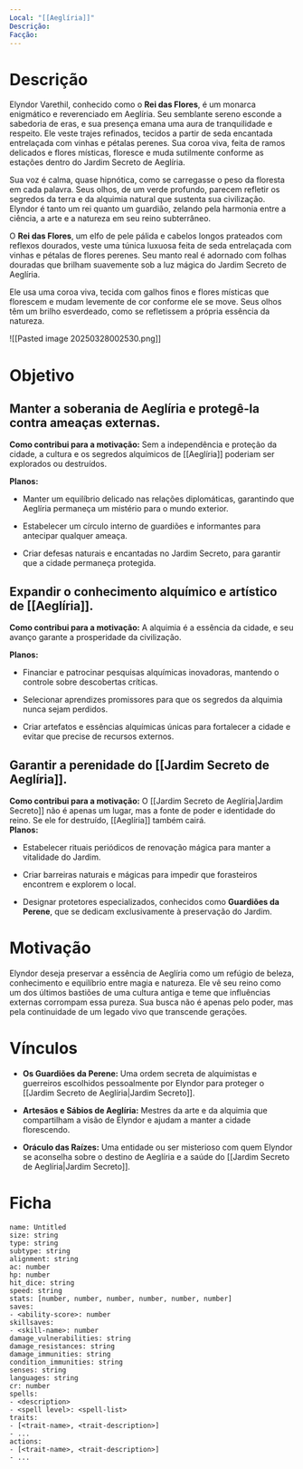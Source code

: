 ```yaml
---
Local: "[[Aeglíria]]"
Descrição: 
Facção:
---
```

# Descrição

Elyndor Varethil, conhecido como o **Rei das Flores**, é um monarca enigmático e reverenciado em Aeglíria. Seu semblante sereno esconde a sabedoria de eras, e sua presença emana uma aura de tranquilidade e respeito. Ele veste trajes refinados, tecidos a partir de seda encantada entrelaçada com vinhas e pétalas perenes. Sua coroa viva, feita de ramos delicados e flores místicas, floresce e muda sutilmente conforme as estações dentro do Jardim Secreto de Aeglíria.

Sua voz é calma, quase hipnótica, como se carregasse o peso da floresta em cada palavra. Seus olhos, de um verde profundo, parecem refletir os segredos da terra e da alquimia natural que sustenta sua civilização. Elyndor é tanto um rei quanto um guardião, zelando pela harmonia entre a ciência, a arte e a natureza em seu reino subterrâneo.

O **Rei das Flores**, um elfo de pele pálida e cabelos longos prateados com reflexos dourados, veste uma túnica luxuosa feita de seda entrelaçada com vinhas e pétalas de flores perenes. Seu manto real é adornado com folhas douradas que brilham suavemente sob a luz mágica do Jardim Secreto de Aeglíria.

Ele usa uma coroa viva, tecida com galhos finos e flores místicas que florescem e mudam levemente de cor conforme ele se move. Seus olhos têm um brilho esverdeado, como se refletissem a própria essência da natureza.

![[Pasted image 20250328002530.png]]
# Objetivo

## Manter a soberania de Aeglíria e protegê-la contra ameaças externas.

**Como contribui para a motivação:** Sem a independência e proteção da cidade, a cultura e os segredos alquímicos de [[Aeglíria]] poderiam ser explorados ou destruídos.

**Planos:**
- Manter um equilíbrio delicado nas relações diplomáticas, garantindo que Aeglíria permaneça um mistério para o mundo exterior.
    
- Estabelecer um círculo interno de guardiões e informantes para antecipar qualquer ameaça.
    
- Criar defesas naturais e encantadas no Jardim Secreto, para garantir que a cidade permaneça protegida.
    

## Expandir o conhecimento alquímico e artístico de [[Aeglíria]].

**Como contribui para a motivação:** A alquimia é a essência da cidade, e seu avanço garante a prosperidade da civilização.  

**Planos:**
- Financiar e patrocinar pesquisas alquímicas inovadoras, mantendo o controle sobre descobertas críticas.
    
- Selecionar aprendizes promissores para que os segredos da alquimia nunca sejam perdidos.
    
- Criar artefatos e essências alquímicas únicas para fortalecer a cidade e evitar que precise de recursos externos.
    
## Garantir a perenidade do [[Jardim Secreto de Aeglíria]].

**Como contribui para a motivação:** O [[Jardim Secreto de Aeglíria|Jardim Secreto]] não é apenas um lugar, mas a fonte de poder e identidade do reino. Se ele for destruído, [[Aeglíria]] também cairá.  
**Planos:**

- Estabelecer rituais periódicos de renovação mágica para manter a vitalidade do Jardim.
    
- Criar barreiras naturais e mágicas para impedir que forasteiros encontrem e explorem o local.
    
- Designar protetores especializados, conhecidos como **Guardiões da Perene**, que se dedicam exclusivamente à preservação do Jardim.
# Motivação

Elyndor deseja preservar a essência de Aeglíria como um refúgio de beleza, conhecimento e equilíbrio entre magia e natureza. Ele vê seu reino como um dos últimos bastiões de uma cultura antiga e teme que influências externas corrompam essa pureza. Sua busca não é apenas pelo poder, mas pela continuidade de um legado vivo que transcende gerações.
# Vínculos

- **Os Guardiões da Perene:** Uma ordem secreta de alquimistas e guerreiros escolhidos pessoalmente por Elyndor para proteger o [[Jardim Secreto de Aeglíria|Jardim Secreto]].
    
- **Artesãos e Sábios de Aeglíria:** Mestres da arte e da alquimia que compartilham a visão de Elyndor e ajudam a manter a cidade florescendo.
    
- **Oráculo das Raízes:** Uma entidade ou ser misterioso com quem Elyndor se aconselha sobre o destino de Aeglíria e a saúde do [[Jardim Secreto de Aeglíria|Jardim Secreto]].

# Ficha

```statblock  
name: Untitled  
size: string  
type: string  
subtype: string  
alignment: string  
ac: number  
hp: number  
hit_dice: string  
speed: string  
stats: [number, number, number, number, number, number]    
saves:  
- <ability-score>: number  
skillsaves:  
- <skill-name>: number  
damage_vulnerabilities: string  
damage_resistances: string  
damage_immunities: string  
condition_immunities: string  
senses: string  
languages: string  
cr: number  
spells:  
- <description>  
- <spell level>: <spell-list>  
traits:  
- [<trait-name>, <trait-description>]  
- ...  
actions:  
- [<trait-name>, <trait-description>]  
- ...  
```
